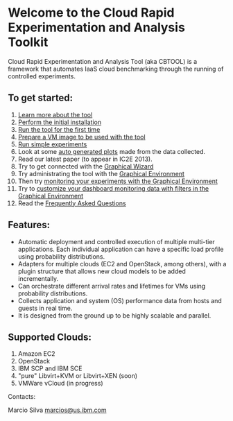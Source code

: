 # Welcome to the Cloud Rapid Experimentation and Analysis Toolkit

Cloud Rapid Experimentation and Analysis Tool (aka CBTOOL) is a framework that automates IaaS cloud benchmarking through the running of controlled experiments.

## To get started:

1. [Learn more about the tool](https://github.com/ibmcb/cbtool/wiki/DOC:-Table-of-Contents)
2. [Perform the initial installation](https://github.com/ibmcb/cbtool/wiki/HOWTO:-Initial-Installation)
3. [Run the tool for the first time](https://github.com/ibmcb/cbtool/wiki/HOWTO:-Running-the-tool-for-the-first-time)
4. [Prepare a VM image to be used with the tool](https://github.com/ibmcb/cbtool/wiki/HOWTO:-Preparing-a-VM-to-be-used-with-CBTOOL-on-a-real-cloud)
5. [Run simple experiments](https://github.com/ibmcb/cbtool/wiki/HOWTO:-Run-simple-experiments)
6. Look at some [auto generated plots](https://github.com/ibmcb/cbtool/wiki/HOWTO:-Save-Monitoring-Data-on-the-Command-Line) made from the data collected.
7. Read our latest paper (to appear in IC2E 2013).
8. Try to get connected with the [Graphical Wizard](https://github.com/ibmcb/cbtool/wiki/HOWTO:-Using-the-Wizard-for-first-time-connection)
9. Try administrating the tool with the [Graphical Environment](https://github.com/ibmcb/cbtool/wiki/HOWTO:-Using-the-Graphical-Environment)
10. Then try [monitoring your experiments with the Graphical Environment](https://github.com/ibmcb/cbtool/wiki/HOWTO:-Monitoring-with-the-Graphical-Environment)
11. Try to [customize your dashboard monitoring data with filters in the Graphical Environment](https://github.com/ibmcb/cbtool/wiki/HOWTO:-Customize-Dashboard-Monitoring-in-the-Graphical-Environment)
12. Read the [Frequently Asked Questions](https://github.com/ibmcb/cbtool/wiki/FAQ)

## Features:
- Automatic deployment and controlled execution of multiple multi-tier applications.
Each individual application can have a specific load profile using probability distributions.
- Adapters for multiple clouds (EC2 and OpenStack, among others), with a plugin structure that allows new cloud models to be added incrementally.
- Can orchestrate different arrival rates and lifetimes for VMs using probability distributions.
- Collects application and system (OS) performance data from hosts and guests in real time.
- It is designed from the ground up to be highly scalable and parallel.

## Supported Clouds:

1. Amazon EC2
2. OpenStack
3. IBM SCP and IBM SCE
4. "pure" Libvirt+KVM or Libvirt+XEN (soon)
5. VMWare vCloud (in progress)

Contacts:

Marcio Silva marcios@us.ibm.com
